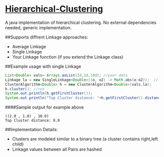 # [Hierarchical-Clustering](https://github.com/malger/Hierarchical-Clustering)
A java implementation of hierarchical clustering. No external dependencies needed, generic implementation.

##Supports diffrent Linkage approaches:
* Average Linkage
* Single Linkage
* Your Linkage function (if you extend the Linkage class)


##Example usage with single Linkage
```java
List<Double> vals= Arrays.asList(1d,2d,10d); //your data
Linkage la = new SingleLinkage<Double>((o, o2) -> Math.abs(o-o2));  //lamda distance function
ClusterAlgorithm<Double> h = new ClusterAlgorithm<Double>(vals,la); 
h.cluster(); //run 
System.out.println(h.getFirstCluster());
System.out.println("Top Cluster distance: "+h.getFirstCluster().distance);


```

####Sample output for example above
```
((2.0 , 1.0) , 10.0)
Top Cluster distance: 8.0
```

##Implementation Details:
* Clusters are modeled similar to a binary tree (a cluster contains right,left child)
* Linkage values between all Pairs are hashed

